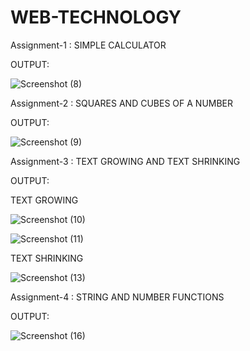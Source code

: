 # WEB-TECHNOLOGY

Assignment-1 : SIMPLE CALCULATOR

OUTPUT:


![Screenshot (8)](https://github.com/AnushaPShet/WEB-TECHNOLOGY/assets/119748994/a96a3f2c-b122-451c-9bfd-939c799b18ee)

Assignment-2 : SQUARES AND CUBES OF A NUMBER

OUTPUT:

![Screenshot (9)](https://github.com/AnushaPShet/WEB-TECHNOLOGY/assets/119748994/043a73fe-f861-41d0-a781-e90293477d73)


Assignment-3 : TEXT GROWING AND TEXT SHRINKING

OUTPUT:

TEXT GROWING

![Screenshot (10)](https://github.com/AnushaPShet/WEB-TECHNOLOGY/assets/119748994/ea2363ff-2972-408f-9546-0a88d09db171)

![Screenshot (11)](https://github.com/AnushaPShet/WEB-TECHNOLOGY/assets/119748994/bfb9d62f-76d9-49d5-a2fd-5749de4509c5)

TEXT SHRINKING

![Screenshot (13)](https://github.com/AnushaPShet/WEB-TECHNOLOGY/assets/119748994/4e13b500-4f05-4c88-980c-c306299dc8ec)


Assignment-4 : STRING AND NUMBER FUNCTIONS

OUTPUT:

![Screenshot (16)](https://github.com/AnushaPShet/WEB-TECHNOLOGY/assets/119748994/20d60f6d-d262-4802-92df-eade7fd09b41)







